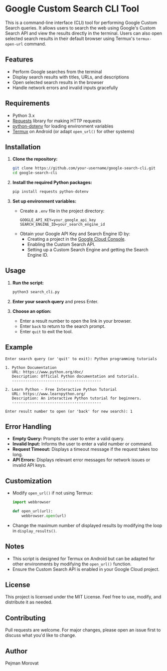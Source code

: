 # Google Custom Search CLI Tool

This is a command-line interface (CLI) tool for performing Google Custom Search queries. It allows users to search the web using Google's Custom Search API and view the results directly in the terminal. Users can also open selected search results in their default browser using Termux's `termux-open-url` command.

## Features
- Perform Google searches from the terminal
- Display search results with titles, URLs, and descriptions
- Open selected search results in the browser
- Handle network errors and invalid inputs gracefully

## Requirements
- Python 3.x
- [Requests](https://pypi.org/project/requests/) library for making HTTP requests
- [python-dotenv](https://pypi.org/project/python-dotenv/) for loading environment variables
- [Termux](https://termux.dev/) on Android (or adapt `open_url()` for other systems)

## Installation

1. **Clone the repository:**
    ```bash
    git clone https://github.com/your-username/google-search-cli.git
    cd google-search-cli
    ```

2. **Install the required Python packages:**
    ```bash
    pip install requests python-dotenv
    ```

3. **Set up environment variables:**
   - Create a `.env` file in the project directory:
     ```
     GOOGLE_API_KEY=your_google_api_key
     SEARCH_ENGINE_ID=your_search_engine_id
     ```
   - Obtain your Google API Key and Search Engine ID by:
     - Creating a project in the [Google Cloud Console](https://console.cloud.google.com/).
     - Enabling the Custom Search API.
     - Setting up a Custom Search Engine and getting the Search Engine ID.

## Usage

1. **Run the script:**
    ```bash
    python3 search_cli.py
    ```

2. **Enter your search query** and press Enter.

3. **Choose an option:**
   - Enter a result number to open the link in your browser.
   - Enter `back` to return to the search prompt.
   - Enter `quit` to exit the tool.

## Example

```plaintext
Enter search query (or 'quit' to exit): Python programming tutorials

1. Python Documentation
   URL: https://www.python.org/doc/
   Description: Official Python documentation and tutorials.
   ----------------------------------------

2. Learn Python - Free Interactive Python Tutorial
   URL: https://www.learnpython.org/
   Description: An interactive Python tutorial for beginners.
   ----------------------------------------

Enter result number to open (or 'back' for new search): 1
```

## Error Handling

- **Empty Query:** Prompts the user to enter a valid query.
- **Invalid Input:** Informs the user to enter a valid number or command.
- **Request Timeout:** Displays a timeout message if the request takes too long.
- **API Errors:** Displays relevant error messages for network issues or invalid API keys.

## Customization

- Modify `open_url()` if not using Termux:
  ```python
  import webbrowser

  def open_url(url):
      webbrowser.open(url)
  ```

- Change the maximum number of displayed results by modifying the loop in `display_results()`.

## Notes
- This script is designed for Termux on Android but can be adapted for other environments by modifying the `open_url()` function.
- Ensure the Custom Search API is enabled in your Google Cloud project.

## License
This project is licensed under the MIT License. Feel free to use, modify, and distribute it as needed.

## Contributing
Pull requests are welcome. For major changes, please open an issue first to discuss what you'd like to change.

## Author
Pejman Morovat
